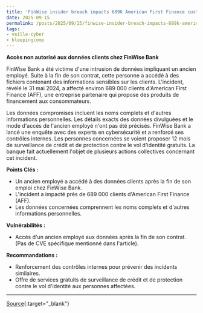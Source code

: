 ```yaml
---
title: 'FinWise insider breach impacts 689K American First Finance customers'
date: 2025-09-15
permalink: /posts/2025/09/15/finwise-insider-breach-impacts-689k-american-first-finance-customers/
tags:
- veille-cyber
- bleepingcomp
---
```

**Accès non autorisé aux données clients chez FinWise Bank**

FinWise Bank a été victime d'une intrusion de données impliquant un ancien employé. Suite à la fin de son contrat, cette personne a accédé à des fichiers contenant des informations sensibles sur les clients. L'incident, révélé le 31 mai 2024, a affecté environ 689 000 clients d'American First Finance (AFF), une entreprise partenaire qui propose des produits de financement aux consommateurs.

Les données compromises incluent les noms complets et d'autres informations personnelles. Les détails exacts des données divulguées et le mode d'accès de l'ancien employé n'ont pas été précisés. FinWise Bank a lancé une enquête avec des experts en cybersécurité et a renforcé ses contrôles internes. Les personnes concernées se voient proposer 12 mois de surveillance de crédit et de protection contre le vol d'identité gratuits. La banque fait actuellement l'objet de plusieurs actions collectives concernant cet incident.

**Points Clés :**

*   Un ancien employé a accédé à des données clients après la fin de son emploi chez FinWise Bank.
*   L'incident a impacté près de 689 000 clients d'American First Finance (AFF).
*   Les données concernées comprennent les noms complets et d'autres informations personnelles.

**Vulnérabilités :**

*   Accès d'un ancien employé aux données après la fin de son contrat. (Pas de CVE spécifique mentionné dans l'article).

**Recommandations :**

*   Renforcement des contrôles internes pour prévenir des incidents similaires.
*   Offre de services gratuits de surveillance de crédit et de protection contre le vol d'identité aux personnes affectées.

---
[Source](https://www.bleepingcomputer.com/news/security/finwise-insider-breach-impacts-689k-american-first-finance-customers/){:target="_blank"}
